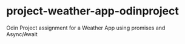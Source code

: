 # project-weather-app-odinproject
Odin Project assignment for a Weather App using promises and Async/Await
